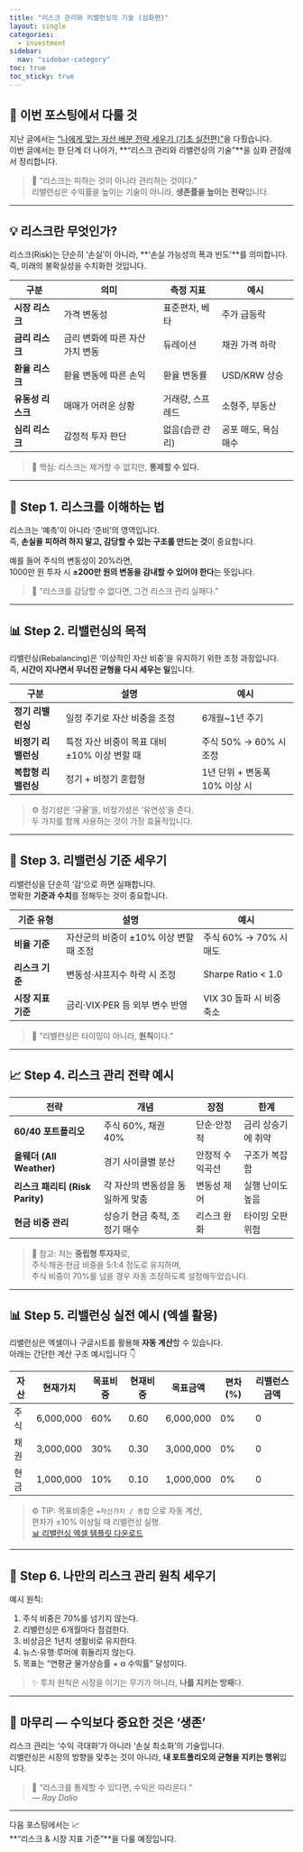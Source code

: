 ```yaml
---
title: "리스크 관리와 리밸런싱의 기술 (심화편)"
layout: single
categories:
  - investment
sidebar:
  nav: "sidebar-category"
toc: true
toc_sticky: true
---
```


## 👋 이번 포스팅에서 다룰 것

지난 글에서는 [“나에게 맞는 자산 배분 전략 세우기 (기초 실전편)”](https://latentlabanonymous.github.io/investment/Management_2/)을 다뤘습니다.  
이번 글에서는 한 단계 더 나아가, **“리스크 관리와 리밸런싱의 기술”**을 심화 관점에서 정리합니다.

> 💭 “리스크는 피하는 것이 아니라 관리하는 것이다.”  
> 리밸런싱은 수익률을 높이는 기술이 아니라, **생존률을 높이는 전략**입니다.

---

## 💡 리스크란 무엇인가?

리스크(Risk)는 단순히 ‘손실’이 아니라, **‘손실 가능성의 폭과 빈도’**를 의미합니다.  
즉, 미래의 불확실성을 수치화한 것입니다.

| 구분 | 의미 | 측정 지표 | 예시 |
|------|------|-----------|------|
| **시장 리스크** | 가격 변동성 | 표준편차, 베타 | 주가 급등락 |
| **금리 리스크** | 금리 변화에 따른 자산 가치 변동 | 듀레이션 | 채권 가격 하락 |
| **환율 리스크** | 환율 변동에 따른 손익 | 환율 변동률 | USD/KRW 상승 |
| **유동성 리스크** | 매매가 어려운 상황 | 거래량, 스프레드 | 소형주, 부동산 |
| **심리 리스크** | 감정적 투자 판단 | 없음(습관 관리) | 공포 매도, 욕심 매수 |

> 🎯 핵심: 리스크는 제거할 수 없지만, **통제할 수 있다.**

---

## 🧭 Step 1. 리스크를 이해하는 법

리스크는 ‘예측’이 아니라 ‘준비’의 영역입니다.  
즉, **손실을 피하려 하지 말고, 감당할 수 있는 구조를 만드는 것**이 중요합니다.

예를 들어 주식의 변동성이 20%라면,  
1000만 원 투자 시 **±200만 원의 변동을 감내할 수 있어야 한다**는 뜻입니다.

> 💬 “리스크를 감당할 수 없다면, 그건 리스크 관리 실패다.”

---

## 📊 Step 2. 리밸런싱의 목적

리밸런싱(Rebalancing)은 ‘이상적인 자산 비중’을 유지하기 위한 조정 과정입니다.  
즉, **시간이 지나면서 무너진 균형을 다시 세우는 일**입니다.

| 구분 | 설명 | 예시 |
|------|------|------|
| **정기 리밸런싱** | 일정 주기로 자산 비중을 조정 | 6개월~1년 주기 |
| **비정기 리밸런싱** | 특정 자산 비중이 목표 대비 ±10% 이상 변할 때 | 주식 50% → 60% 시 조정 |
| **복합형 리밸런싱** | 정기 + 비정기 혼합형 | 1년 단위 + 변동폭 10% 이상 시 |

> ⚙️ 정기성은 ‘규율’을, 비정기성은 ‘유연성’을 준다.  
> 두 가지를 함께 사용하는 것이 가장 효율적입니다.

---

## 💼 Step 3. 리밸런싱 기준 세우기

리밸런싱을 단순히 ‘감’으로 하면 실패합니다.  
명확한 **기준과 수치**를 정해두는 것이 중요합니다.

| 기준 유형 | 설명 | 예시 |
|------------|------|------|
| **비율 기준** | 자산군의 비중이 ±10% 이상 변할 때 조정 | 주식 60% → 70% 시 매도 |
| **리스크 기준** | 변동성·샤프지수 하락 시 조정 | Sharpe Ratio < 1.0 |
| **시장 지표 기준** | 금리·VIX·PER 등 외부 변수 반영 | VIX 30 돌파 시 비중 축소 |

> 💬 “리밸런싱은 타이밍이 아니라, **원칙**이다.”

---

## 📈 Step 4. 리스크 관리 전략 예시

| 전략 | 개념 | 장점 | 한계 |
|-------|------|------|------|
| **60/40 포트폴리오** | 주식 60%, 채권 40% | 단순·안정적 | 금리 상승기에 취약 |
| **올웨더 (All Weather)** | 경기 사이클별 분산 | 안정적 수익곡선 | 구조가 복잡함 |
| **리스크 패리티 (Risk Parity)** | 각 자산의 변동성을 동일하게 맞춤 | 변동성 제어 | 실행 난이도 높음 |
| **현금 비중 관리** | 상승기 현금 축적, 조정기 매수 | 리스크 완화 | 타이밍 오판 위험 |

> 📘 참고: 저는 **중립형 투자자**로,  
> 주식·채권·현금 비중을 5:1:4 정도로 유지하며,  
> 주식 비중이 70%를 넘을 경우 자동 조정하도록 설정해두었습니다.

---

## 📊 Step 5. 리밸런싱 실전 예시 (엑셀 활용)

리밸런싱은 엑셀이나 구글시트를 활용해 **자동 계산**할 수 있습니다.  
아래는 간단한 계산 구조 예시입니다 👇

| 자산 | 현재가치 | 목표비중 | 현재비중 | 목표금액 | 편차(%) | 리밸런스금액 |
|------|-----------|-----------|-----------|-----------|-----------|---------------|
| 주식 | 6,000,000 | 60% | 0.60 | 6,000,000 | 0% | 0 |
| 채권 | 3,000,000 | 30% | 0.30 | 3,000,000 | 0% | 0 |
| 현금 | 1,000,000 | 10% | 0.10 | 1,000,000 | 0% | 0 |

> ⚙️ TIP: 목표비중은 `=자산가치 / 총합` 으로 자동 계산,  
> 편차가 ±10% 이상일 때 리밸런싱 실행.  
> [📊 리밸런싱 엑셀 템플릿 다운로드](https://latentlabanonymous.github.io/assets/excel/Management_3/rebalancing_template.xlsx)

---

## 🔄 Step 6. 나만의 리스크 관리 원칙 세우기

예시 원칙:
1. 주식 비중은 70%를 넘기지 않는다.  
2. 리밸런싱은 6개월마다 점검한다.  
3. 비상금은 1년치 생활비로 유지한다.  
4. 뉴스·유행·루머에 휘둘리지 않는다.  
5. 목표는 “연평균 물가상승률 + α 수익률” 달성이다.

> ✨ 투자 원칙은 시장을 이기는 무기가 아니라, **나를 지키는 방패**다.

---

## 📌 마무리 — 수익보다 중요한 것은 ‘생존’

리스크 관리는 ‘수익 극대화’가 아니라 ‘손실 최소화’의 기술입니다.  
리밸런싱은 시장의 방향을 맞추는 것이 아니라, **내 포트폴리오의 균형을 지키는 행위**입니다.

> 💬 “리스크를 통제할 수 있다면, 수익은 따라온다.”  
> — *Ray Dalio*

---

다음 포스팅에서는 📈  
**“리스크 & 시장 지표 기준”**을 다룰 예정입니다.